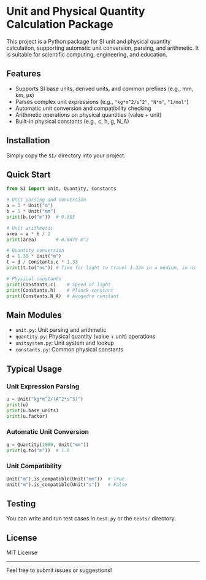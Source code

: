 # Unit and Physical Quantity Calculation Package

This project is a Python package for SI unit and physical quantity calculation, supporting automatic unit conversion, parsing, and arithmetic. It is suitable for scientific computing, engineering, and education.

## Features

- Supports SI base units, derived units, and common prefixes (e.g., mm, km, μs)
- Parses complex unit expressions (e.g., `"kg*m^2/s^2"`, `"N*m"`, `"1/mol"`)
- Automatic unit conversion and compatibility checking
- Arithmetic operations on physical quantities (value + unit)
- Built-in physical constants (e.g., c, h, g, N_A)

## Installation

Simply copy the `SI/` directory into your project.

## Quick Start

```python
from SI import Unit, Quantity, Constants

# Unit parsing and conversion
a = 3 * Unit("m")
b = 5 * Unit("mm")
print(b.to("m"))  # 0.005

# Unit arithmetic
area = a * b / 2
print(area)       # 0.0075 m^2

# Quantity conversion
d = 1.30 * Unit("m")
t = d / Constants.c * 1.33
print(t.to("ns")) # Time for light to travel 1.33m in a medium, in ns

# Physical constants
print(Constants.c)    # Speed of light
print(Constants.h)    # Planck constant
print(Constants.N_A)  # Avogadro constant
```

## Main Modules

- `unit.py`: Unit parsing and arithmetic
- `quantity.py`: Physical quantity (value + unit) operations
- `unitsystem.py`: Unit system and lookup
- `constants.py`: Common physical constants

## Typical Usage

### Unit Expression Parsing

```python
u = Unit("kg*m^2/(A^2*s^3)")
print(u)
print(u.base_units)
print(u.factor)
```

### Automatic Unit Conversion

```python
q = Quantity(1000, Unit("mm"))
print(q.to("m"))  # 1.0
```

### Unit Compatibility

```python
Unit("m").is_compatible(Unit("mm"))  # True
Unit("m").is_compatible(Unit("s"))   # False
```

## Testing

You can write and run test cases in `test.py` or the `tests/` directory.

## License

MIT License

---

Feel free to submit issues or suggestions!
